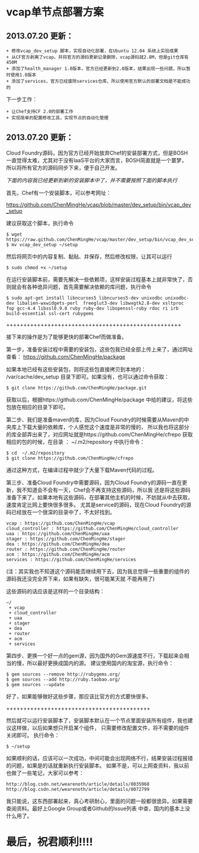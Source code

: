 vcap单节点部署方案
======

2013.07.20 更新：
----

    + 修改vcap_dev_setup 脚本，实现自动化部署，在Ubuntu 12.04 系统上实验成果
    + 从CF官方剥离了vcap，并将官方的源码更新记录删除，vcap源码就2.8M，但是git仓库有450M
    + 添加了health_manager 1.0版本，官方已经更新到2.0版本，结果出现一些问题，所以暂时使用1.0版本
    + 添加了services，官方已经废除services仓库，所以使用官方默认的部署文档是不能成功的

下一步工作：

    + 让Chef支持CF 2.0的部署工作
    + 实现简单的配置修改工具，实现节点的自动化管理




2013.07.20 更新：
----
Cloud Foundry源码，因为官方已经开始放弃Chef的安装部署方式，但是BOSH一直觉得太难，尤其对于没有IaaS平台的大家而言，BOSH简直就是一个噩梦，
所以将所有官方的源码同步下来，便于自己开发。

*下面的内容我已经更新到新的安装脚本中了，并不需要按照下面的脚本执行*

首先，Chef有一个安装脚本，可以参考网址：
    
   https://github.com/ChenMingHe/vcap/blob/master/dev_setup/bin/vcap_dev_setup

建议获取这个脚本，执行命令

    $ wget https://raw.github.com/ChenMingHe/vcap/master/dev_setup/bin/vcap_dev_setup
    $ mv vcap_dev_setup ~/setup

然后将网页中的内容复制、黏贴、并保存，然后修改权限，让其可以运行

    $ sudo chmod +x ~/setup

在运行安装脚本前，需要先解决一些依赖项，这样安装过程基本上就非常快了，否则就会有各种诡异问题，首先需要解决依赖的库问题，执行命令

    $ sudo apt-get install libncurses5 libncurses5-dev unixodbc unixodbc-dev libalien-wxwidgets-perl  freeglut3-dev libwxgtk2.8-dev xsltproc fop gcc-4.4 libssl0.9.8 ruby ruby-dev libopenssl-ruby rdoc ri irb build-essential ssl-cert rubygems

+++++++++++++++++++++++++++++++++++++++++++++++++++

接下来的操作是为了能够更快的部署Chef而做准备。

第一步，准备安装过程中需要的安装包，这些包我已经全部上传上来了，通过网址查看：     https://github.com/ChenMingHe/package

如果本地已经有这些安装包，则将这些包直接拷贝到本地的： /var/cache/dev_setup  目录下即可。如果没有，也可以通过命令获取：

    $ git clone https://github.com/ChenMingHe/package.git 

获取以后，根据https://github.com/ChenMingHe/package 中给的建议，将这些包放在相应的目录下即可。

第二步、我们是准备maven的库，因为Cloud Foundry的时候需要从Maven的中央库上下载大量的依赖库，个人感觉这个速度是非常的慢的，
所以我也将这部分的库全部弄出来了，对应网址就是https://github.com/ChenMingHe/cfrepo 获取相应的包的时候，在目录 ： ~/.m2/repository
 中执行命令：

    $ cd  ~/.m2/repository
    $ git clone https://github.com/ChenMingHe/cfrepo

通过这种方式，在编译过程中就少了大量下载Maven代码的过程。

第三步、准备Cloud Foundry中需要源码，因为Cloud Foundry的源码一直在更新，我不知道会不会有一天，Chef会不再支持这些源码，所以我
还是将这些源码准备下来了。如果本地有这些源码，在部署其他主机的时候，不妨就从中去获取，速度肯定比网上要快很多很多。
尤其是service的源码，现在Cloud Foundry的源码已经放在一个很深的目录中了，不太好找到。

    vcap : https://github.com/ChenMingHe/vcap
    cloud_controller : https://github.com/ChenMingHe/cloud_controller
    uaa : https://github.com/ChenMingHe/uaa
    stager : https://github.com/ChenMingHe/stager
    dea : https://github.com/ChenMingHe/dea
    router : https://github.com/ChenMingHe/router
    acm : https://github.com/ChenMingHe/acm
    services : https://github.com/ChenMingHe/services

(注：其实我也不知道这个源码能否继续用下去，因为我总觉得一些重要的组件的源码我还没完全弄下来，如果有缺失，很可能某天就
不能再用了)

这些源码的话应该是这样的一个目录结构：

    ~/
     + vcap 
     + cloud_controller
     + uaa
     + stager 
     + dea
     + router
     + acm
     + services

第四步、更换一个好一点的gem源，因为国外的Gem源速度不行，下载起来会相当的慢，所以最好更换成国内的源。
建议使用国内的淘宝源，执行命令：

    $ gem sources --remove http://rubygems.org/
    $ gem sources --add http://ruby.taobao.org/
    $ gem sources --update

好了，如果能够做好这些步骤，那应该比官方的方式要快很多。

++++++++++++++++++++++++++++++++++++++++++

然后就可以运行安装脚本了，安装脚本默认在一个节点里面安装所有组件，我也建议这样做，以后如果想只开启某个组件，
只需要修改配置文件，将不需要的组件关闭即可。
执行命令：

    $ ~/setup

如果顺利的话，应该可以一次成功，中间可能会出现网络不行，结果安装过程报错的问题，如果是的话就重新执行安装脚本。
如果不是，可以上网查资料，我以前也做了一些笔记，大家可以参考：

    http://blog.csdn.net/wearenoth/article/details/8035968
    http://blog.csdn.net/wearenoth/article/details/8072799


我只能说，这东西部署起来，真心考研耐心，里面的问题一般都很诡异。如果需要查阅资料。最好上Google Group或者Github的Issue列表
中查，国内的基本上没什么用了。

最后，祝君顺利!!!!
====



